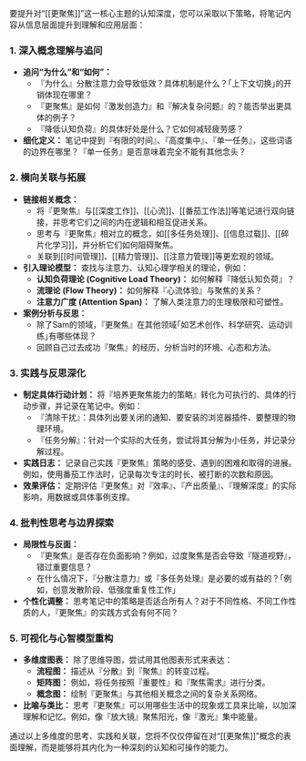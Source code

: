 要提升对“[[更聚焦]]”这一核心主题的认知深度，您可以采取以下策略，将笔记内容从信息层面提升到理解和应用层面：

### 1. 深入概念理解与追问

*   **追问“为什么”和“如何”：**
    *   『为什么』分散注意力会导致低效？具体机制是什么？｢上下文切换｣的开销体现在哪里？
    *   『更聚焦』是如何『激发创造力』和『解决复杂问题』的？能否举出更具体的例子？
    *   『降低认知负荷』的具体好处是什么？它如何减轻疲劳感？
*   **细化定义：** 笔记中提到『有限的时间』、『高度集中』、『单一任务』，这些词语的边界在哪里？『单一任务』是否意味着完全不能有其他念头？

### 2. 横向关联与拓展

*   **链接相关概念：**
    *   将『更聚焦』与[[深度工作]]、[[心流]]、[[番茄工作法]]等笔记进行双向链接，并思考它们之间的内在逻辑和相互促进关系。
    *   思考与『更聚焦』相对立的概念，如[[多任务处理]]、[[信息过载]]、[[碎片化学习]]，并分析它们如何阻碍聚焦。
    *   关联到[[时间管理]]、[[精力管理]]、[[注意力管理]]等更宏观的领域。
*   **引入理论模型：** 查找与注意力、认知心理学相关的理论，例如：
    *   **认知负荷理论 (Cognitive Load Theory)：** 如何解释『降低认知负荷』？
    *   **流理论 (Flow Theory)：** 如何解释『心流体验』与聚焦的关系？
    *   **注意力广度 (Attention Span)：** 了解人类注意力的生理极限和可塑性。
*   **案例分析与反思：**
    *   除了Sam的领域，『更聚焦』在其他领域｢如艺术创作、科学研究、运动训练｣有哪些体现？
    *   回顾自己过去成功『聚焦』的经历，分析当时的环境、心态和方法。

### 3. 实践与反思深化

*   **制定具体行动计划：** 将『培养更聚焦能力的策略』转化为可执行的、具体的行动步骤，并记录在笔记中。例如：
    *   『清除干扰』：具体列出要关闭的通知、要安装的浏览器插件、要整理的物理环境。
    *   『任务分解』：针对一个实际的大任务，尝试将其分解为小任务，并记录分解过程。
*   **实践日志：** 记录自己实践『更聚焦』策略的感受、遇到的困难和取得的进展。例如，使用番茄工作法时，记录每次专注的时长、被打断的次数和原因。
*   **效果评估：** 定期评估『更聚焦』对『效率』、『产出质量』、『理解深度』的实际影响，用数据或具体事例支撑。

### 4. 批判性思考与边界探索

*   **局限性与反面：**
    *   『更聚焦』是否存在负面影响？例如，过度聚焦是否会导致『隧道视野』，错过重要信息？
    *   在什么情况下，『分散注意力』或『多任务处理』是必要的或有益的？｢例如，创意发散阶段、低强度重复性工作｣
*   **个性化调整：** 思考笔记中的策略是否适合所有人？对于不同性格、不同工作性质的人，『更聚焦』的实践方式会有何不同？

### 5. 可视化与心智模型重构

*   **多维度图表：** 除了思维导图，尝试用其他图表形式来表达：
    *   **流程图：** 描述从『分散』到『聚焦』的转变过程。
    *   **矩阵图：** 例如，将任务按照『重要性』和『聚焦需求』进行分类。
    *   **概念图：** 绘制『更聚焦』与其他相关概念之间的复杂关系网络。
*   **比喻与类比：** 思考『更聚焦』可以用哪些生活中的现象或工具来比喻，以加深理解和记忆。例如，像『放大镜』聚焦阳光，像『激光』集中能量。

通过以上多维度的思考、实践和关联，您将不仅仅停留在对“[[更聚焦]]”概念的表面理解，而是能够将其内化为一种深刻的认知和可操作的能力。